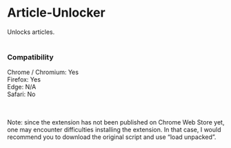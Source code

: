 # Article-Unlocker
Unlocks articles.  
<br>

### Compatibility
Chrome / Chromium: Yes  
Firefox: Yes  
Edge: N/A  
Safari: No  
<br>

<br>
Note: since the extension has not been published on Chrome Web Store yet, one may encounter difficulties installing the extension. In that case, I would recommend you to download the original script and use “load unpacked”.
